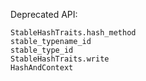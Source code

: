 Deprecated API:

```@docs
StableHashTraits.hash_method
stable_typename_id
stable_type_id
StableHashTraits.write
HashAndContext
```
